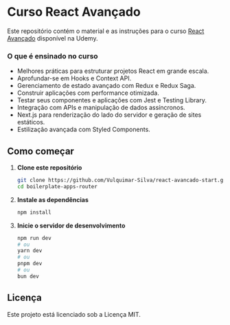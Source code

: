 # Curso React Avançado

Este repositório contém o material e as instruções para o curso [React Avançado](https://www.udemy.com/course/react-avancado/) disponível na Udemy.

### O que é ensinado no curso

- Melhores práticas para estruturar projetos React em grande escala.
- Aprofundar-se em Hooks e Context API.
- Gerenciamento de estado avançado com Redux e Redux Saga.
- Construir aplicações com performance otimizada.
- Testar seus componentes e aplicações com Jest e Testing Library.
- Integração com APIs e manipulação de dados assíncronos.
- Next.js para renderização do lado do servidor e geração de sites estáticos.
- Estilização avançada com Styled Components.

## Como começar

1. **Clone este repositório**

    ```bash
    git clone https://github.com/Vulquimar-Silva/react-avancado-start.git
    cd boilerplate-apps-router
    ```

2. **Instale as dependências**

    ```bash
    npm install
    ```

3. **Inicie o servidor de desenvolvimento**

    ```bash
    npm run dev
    # ou
    yarn dev
    # ou
    pnpm dev
    # ou
    bun dev
    ```

## Licença

Este projeto está licenciado sob a Licença MIT.

